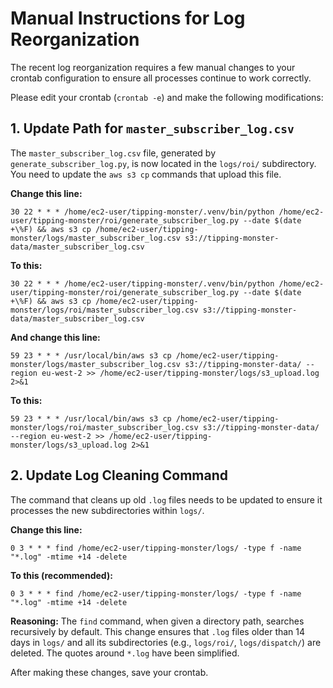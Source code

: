 # Manual Instructions for Log Reorganization

The recent log reorganization requires a few manual changes to your crontab configuration to ensure all processes continue to work correctly.

Please edit your crontab (`crontab -e`) and make the following modifications:

## 1. Update Path for `master_subscriber_log.csv`

The `master_subscriber_log.csv` file, generated by `generate_subscriber_log.py`, is now located in the `logs/roi/` subdirectory. You need to update the `aws s3 cp` commands that upload this file.

**Change this line:**
```cron
30 22 * * * /home/ec2-user/tipping-monster/.venv/bin/python /home/ec2-user/tipping-monster/roi/generate_subscriber_log.py --date $(date +\%F) && aws s3 cp /home/ec2-user/tipping-monster/logs/master_subscriber_log.csv s3://tipping-monster-data/master_subscriber_log.csv
```
**To this:**
```cron
30 22 * * * /home/ec2-user/tipping-monster/.venv/bin/python /home/ec2-user/tipping-monster/roi/generate_subscriber_log.py --date $(date +\%F) && aws s3 cp /home/ec2-user/tipping-monster/logs/roi/master_subscriber_log.csv s3://tipping-monster-data/master_subscriber_log.csv
```

**And change this line:**
```cron
59 23 * * * /usr/local/bin/aws s3 cp /home/ec2-user/tipping-monster/logs/master_subscriber_log.csv s3://tipping-monster-data/ --region eu-west-2 >> /home/ec2-user/tipping-monster/logs/s3_upload.log 2>&1
```
**To this:**
```cron
59 23 * * * /usr/local/bin/aws s3 cp /home/ec2-user/tipping-monster/logs/roi/master_subscriber_log.csv s3://tipping-monster-data/ --region eu-west-2 >> /home/ec2-user/tipping-monster/logs/s3_upload.log 2>&1
```

## 2. Update Log Cleaning Command

The command that cleans up old `.log` files needs to be updated to ensure it processes the new subdirectories within `logs/`.

**Change this line:**
```cron
0 3 * * * find /home/ec2-user/tipping-monster/logs/ -type f -name "*.log" -mtime +14 -delete
```
**To this (recommended):**
```cron
0 3 * * * find /home/ec2-user/tipping-monster/logs/ -type f -name "*.log" -mtime +14 -delete
```
**Reasoning:** The `find` command, when given a directory path, searches recursively by default. This change ensures that `.log` files older than 14 days in `logs/` and all its subdirectories (e.g., `logs/roi/`, `logs/dispatch/`) are deleted. The quotes around `*.log` have been simplified.

After making these changes, save your crontab.

